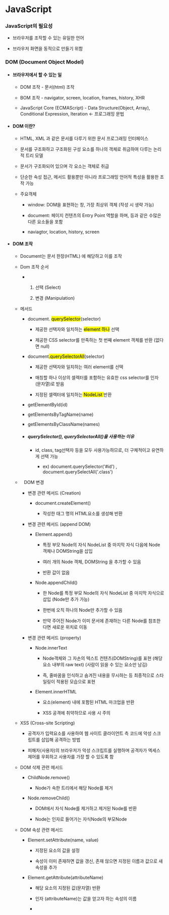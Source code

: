 # JavaScript





### JavaScript의 필요성

- 브라우저를 조작할 수 있는 유일한 언어

- 브라우저 화면을 동적으로 만들기 위함



### DOM (Document Object Model)

- #### 브라우저에서 할 수 있는 일
  
  - DOM 조작 - 문서(html) 조작
  
  - BOM 조작 - navigator, screen, location, frames, history, XHR
  
  - JavaScript Core (ECMAScript) - Data Structure(Object, Array), Conditional Expression, Iteration   <- 프로그래밍 문법

- #### DOM 이란?
  
  - HTML, XML 과 같은 문서를 다루기 위한 문서 프로그래밍 인터페이스
  
  - 문서를 구조화하고 구조화된 구성 요소를 하나의 객체로 취금하여 다루는 논리적 트리 모델
  
  - 문서가 구조화되어 있으며 각 요소는 객체로 취급
  
  - 단순한 속성 접근, 메서드 활용뿐만 아니라 프로그래밍 언어적 특성을 활용한 조작 가능
  
  - 주요객체
    
    - window: DOM을 표현하는 창, 가장 최상위 객체 (작성 시 생략 가능)
    
    - document: 페이지 컨텐츠의 Entry Point 역할을 하며, <body> 등과 같은 수많은 다른 요소들을 포함
    
    - naviagtor, location, history, screen

- #### DOM 조작
  
  - Document는 문서 한장(HTML) 에 해당하고 이를 조작
  
  - Dom 조작 순서
    
    - 1. 선택 (Select)
      
      2. 변경 (Manipulation)
  
  - 메서드
    
    - document. <mark>querySelector</mark>(selector)
      
      - 제공한 선택자와 일치하는 <mark>element 하나</mark> 선택
      
      - 제공한 CSS selector를 만족하는 첫 번째 element 객체를 반환 (없다면 null)
    
    - document<mark>.querySelectorAll</mark>(selector)
      
      - 제공한 선택자와 일치하는 여러 element를 선택
      
      - 매칭할 하나 이상의 셀렉터를 포함하는 유효한 css selector를 인자(문자열)로 받음
      
      - 지정된 셀렉터에 일치하는<mark> NodeList </mark>반환
    
    - getElementById(id)
    
    - getElementsByTagName(name)
    
    - getElementsByClassName(names)
    
    - ##### querySelector(), querySelectorAll()을 사용하는 이유
      
      - id, class, tag선택자 등을 모두 사용가능하므로, 더 구체적이고 유연하게 선택 가능
        
        - ex) document.querySelector('#id') , document.querySelectAll('.class')
  
  -    DOM 변경
    
    - 변경 관련 메서드 (Creation)
      
      - document.createElement()
        
        - 작성한 태그 명의 HTML요소를 생성해 반환
    
    - 변경 관련 메서드 (append DOM)
      
      - Element.append()
        
        - 특정 부모 Node의 자식 NodeList 중 마지막 자식 다음에 Node 객체나 DOMString을 삽입
        
        - 여러 개의 Node 객체, DOMString 을 추가할 수 있음
        
        - 반환 값이 없음
      
      - Node.appendChild()
        
        - 한 Node를 특정 부모 Node의 자식 NodeList 중 마지막 자식으로 삽입 (Node만 추가 가능)
        
        - 한번에 오직 하나의 Node만 추가할 수 있음
        
        - 만약 주어진 Node가 이미 문서에 존재하는 다른 Node를 참조한다면 새로운 위치로 이동
    
    - 변경 관련 메서드 (property)
      
      - Node.innerText
        
        - Node객체와 그 자손의 텍스트 컨텐츠(DOMString)를 표현 (해당 요소 내부의 raw text) (사람이 읽을 수 있는 요소만 남김)
        
        - 즉, 줄바꿈을 인식하고 숨겨진 내용을 무시하는 등 최종적으로 스타일링이 적용된 모습으로 표현
      
      - Element.innerHTML
        
        - 요소(element) 내에 포함된 HTML 마크업을 반환
        
        - XSS 공격에 취약하므로 사용 시 주의
  
  - XSS (Cross-site Scripting)
    
    - 공격자가 입력요소를 사용하여 웹 사이트 클라이언트 측 코드에 악성 스크립트를 삽입해 공격하는 방법
    
    - 피해자(사용자)의 브라우저가 악성 스크립트를 실행하며 공격자가 엑세스 제어를 우회하고 사용자를 가장 할 수 있도록 함
  
  - DOM 삭제 관련 메서드
    
    - ChildNode.remove()
      
      - Node가 속한 트리에서 해당 Node를 제거
    
    - Node.removeChild()
      
      - DOM에서 자식 Node를 제거하고 제거된 Node를 반환
      
      - Node는 인자로 들어가는 자식Node의 부모Node
  
  - DOM 속성 관련 메서드
    
    - Element.setAttribute(name, value)
      
      - 지정된 요소의 값을 설정
      
      - 속성이 이미 존재하면 값을 갱신, 존재 않으면 지정된 이름과 값으로 새 속성을 추가
    
    - Element.getAttribute(attributeName)
      
      - 해당 요소의 지정된 값(문자열) 반환
      
      - 인자 (attributeName)는 값을 얻고자 하는 속성의 이름
      
      - 
